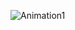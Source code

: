 ![Animation1](https://user-images.githubusercontent.com/85515813/135527439-31aacb26-d55b-415b-a327-7ee898debc02.gif)
